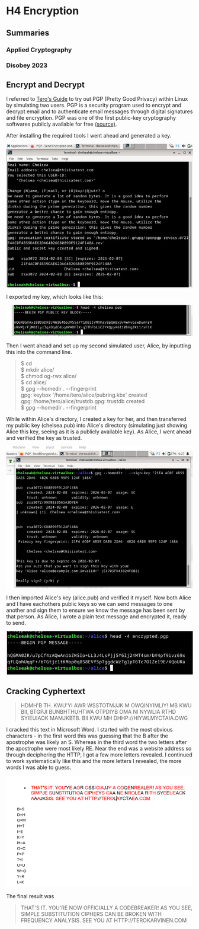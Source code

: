 # H4 Encryption


## Summaries


### Applied Cryptography


### Disobey 2023


## Encrypt and Decrypt


I referred to [Tero's Guide](https://terokarvinen.com/2023/pgp-encrypt-sign-verify/) to try out PGP (Pretty Good Privacy) within Linux by simulating two users. PGP is a security program used to encrypt and decrypt email and to authenticate email messages through digital signatures and file encryption. PGP was one of the first public-key cryptography softwares publicly available for free [(source)](https://www.fortinet.com/resources/cyberglossary/pgp-encryption).

After installing the required tools I went ahead and generated a key.

![Public Key](https://github.com/chelsea-12/chelseaexamples/blob/main/Screenshot%202024-02-08%20140359.png)

I exported my key, which looks like this:


![key](https://github.com/chelsea-12/chelseaexamples/blob/main/Screenshot%202024-02-08%20141556.png)


Then I went ahead and set up my second simulated user, Alice, by inputting this into the command line.

>$ cd<br>
$ mkdir alice/<br>
$ chmod og-rwx alice/<br>
$ cd alice/<br>
$ gpg --homedir . --fingerprint<br>
gpg: keybox '/home/tero/alice/pubring.kbx' created<br>
gpg: /home/tero/alice/trustdb.gpg: trustdb created<br>
$ gpg --homedir . --fingerprint

While within Alice's directory, I created a key for her, and then transferred my public key (chelsea.pub) into Alice's directory (simulating just showing Alice this key, seeing as it is a publicly available key). As Alice, I went ahead and verified the key as trusted.

![trusted key](https://github.com/chelsea-12/chelseaexamples/blob/main/Screenshot%202024-02-08%20144401.png)


I then imported Alice's key (alice.pub) and verified it myself. Now both Alice and I have eachothers public keys so we can send messages to one another and sign them to ensure we know the message has been sent by that person. As Alice, I wrote a plain text message and encrypted it, ready to send.

![encrypted message](https://github.com/chelsea-12/chelseaexamples/blob/main/Screenshot%202024-02-08%20150022.png)





## Cracking Cyphertext

>HDMH'B TH. KWU'YI AWR WSSTOTMJJK M OWQINYIMLIY! MB KWU BII, BTGPJI BUNBHTHUHTWA OTPDIYB OMA NI NYWLIA RTHD SYIEUIAOK MAMJKBTB. BII KWU MH DHHP://HIYWLMYCTAIA.OWG

I cracked this text in Microsoft Word. I started with the most obvious characters - in the first word this was guessing that the B after the apostrophe was likely an S. Whereas in the third word the two letters after the apostrophe were most likely RE. Near the end was a website address so through deciphering the HTTP, I got a few more letters revealed. I continued to work systematically like this and the more letters I revealed, the more words I was able to guess.

![Deciphering the text](https://github.com/chelsea-12/chelseaexamples/blob/main/Screenshot%202024-02-08%20104432.png)

The final result was

>THAT'S IT. YOU'RE NOW OFFICIALLY A CODEBREAKER! AS YOU SEE, SIMPLE SUBSTITUTION CIPHERS CAN BE BROKEN WITH FREQUENCY ANALYSIS. SEE YOU AT HTTP://TEROKARVINEN.COM
